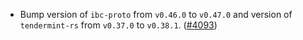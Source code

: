 - Bump version of `ibc-proto` from `v0.46.0` to `v0.47.0` and
  version of `tendermint-rs` from `v0.37.0` to `v0.38.1`.
  ([\#4093](https://github.com/informalsystems/hermes/issues/4093))
